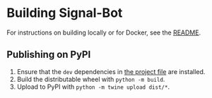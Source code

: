 # Building Signal-Bot

For instructions on building locally or for Docker, see the [README](./README.md).

## Publishing on PyPI

1. Ensure that the `dev` dependencies in [the project file](./pyproject.toml) are installed.
2. Build the distributable wheel with `python -m build`.
3. Upload to PyPI with `python -m twine upload dist/*`.
